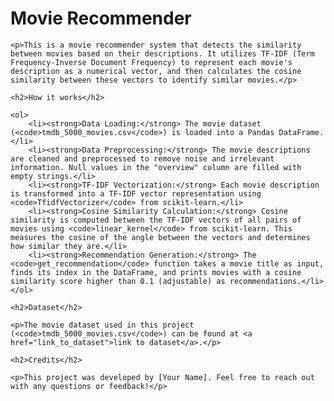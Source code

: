 <!DOCTYPE html>
<html lang="en">
<head>
    <meta charset="UTF-8">
    <meta name="viewport" content="width=device-width, initial-scale=1.0">
    <title>Movie Recommender</title>
</head>
<body>
    <h1>Movie Recommender</h1>

    <p>This is a movie recommender system that detects the similarity between movies based on their descriptions. It utilizes TF-IDF (Term Frequency-Inverse Document Frequency) to represent each movie's description as a numerical vector, and then calculates the cosine similarity between these vectors to identify similar movies.</p>

    <h2>How it works</h2>

    <ol>
        <li><strong>Data Loading:</strong> The movie dataset (<code>tmdb_5000_movies.csv</code>) is loaded into a Pandas DataFrame.</li>
        <li><strong>Data Preprocessing:</strong> The movie descriptions are cleaned and preprocessed to remove noise and irrelevant information. Null values in the "overview" column are filled with empty strings.</li>
        <li><strong>TF-IDF Vectorization:</strong> Each movie description is transformed into a TF-IDF vector representation using <code>TfidfVectorizer</code> from scikit-learn.</li>
        <li><strong>Cosine Similarity Calculation:</strong> Cosine similarity is computed between the TF-IDF vectors of all pairs of movies using <code>linear_kernel</code> from scikit-learn. This measures the cosine of the angle between the vectors and determines how similar they are.</li>
        <li><strong>Recommendation Generation:</strong> The <code>get_recommendation</code> function takes a movie title as input, finds its index in the DataFrame, and prints movies with a cosine similarity score higher than 0.1 (adjustable) as recommendations.</li>
    </ol>

    <h2>Dataset</h2>

    <p>The movie dataset used in this project (<code>tmdb_5000_movies.csv</code>) can be found at <a href="link_to_dataset">link to dataset</a>.</p>

    <h2>Credits</h2>

    <p>This project was developed by [Your Name]. Feel free to reach out with any questions or feedback!</p>
</body>
</html>
